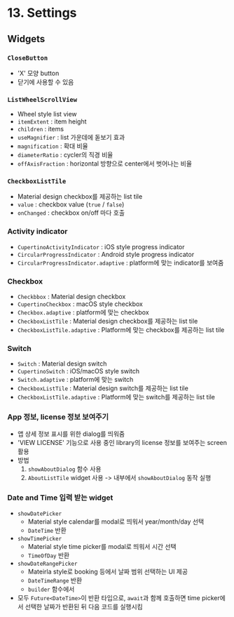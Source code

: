 # 13. Settings

## Widgets

### `CloseButton`

- 'X' 모양 button
- 닫기에 사용할 수 있음

### `ListWheelScrollView`

- Wheel style list view
- `itemExtent` : item height
- `children` : items
- `useMagnifier` : list 가운데에 돋보기 효과
- `magnification` : 확대 비율
- `diameterRatio` : cycler의 직경 비율
- `offAxisFraction` : horizontal 방향으로 center에서 벗어나는 비율

### `CheckboxListTile`

- Material design checkbox를 제공하는 list tile
- `value` : checkbox value (`true` / `false`)
- `onChanged` : checkbox on/off 마다 호출

### Activity indicator

- `CupertinoActivityIndicator` : iOS style progress indicator
- `CircularProgressIndicator` : Android style progress indicator
- `CircularProgressIndicator.adaptive` : platform에 맞는 indicator를 보여줌

### Checkbox

- `Checkbbox` : Material design checkbox
- `CupertinoCheckbox` : macOS style checkbox
- `Checkbox.adaptive` : platform에 맞는 checkbox
- `CheckboxListTile` : Material design checkbox를 제공하는 list tile
- `CheckboxListTile.adaptive` : Platform에 맞는 checkbox를 제공하는 list tile

### Switch

- `Switch` : Material design switch
- `CupertinoSwitch` : iOS/macOS style switch
- `Switch.adaptive` : platform에 맞는 switch
- `CheckboxListTile` : Material design switch를 제공하는 list tile
- `CheckboxListTile.adaptive` : Platform에 맞는 switch를 제공하는 list tile

### App 정보, license 정보 보여주기

- 앱 상세 정보 표시를 위한 dialog를 띄워줌
- 'VIEW LICENSE' 기능으로 사용 중인 library의 license 정보를 보여주는 screen 활용
- 방법
  1. `showAboutDialog` 함수 사용
  2. `AboutListTile` widget 사용 -> 내부에서 `showAboutDialog` 동작 실행

### Date and Time 입력 받는 widget

- `showDatePicker`
  - Material style calendar를 modal로 띄워서 year/month/day 선택
  - `DateTime` 반환
- `showTimePicker`
  - Material style time picker를 modal로 띄워서 시간 선택
  - `TimeOfDay` 반환
- `showDateRangePicker`
  - Mateirla style로 booking 등에서 날짜 범위 선택하는 UI 제공
  - `DateTimeRange` 반환
  - `builder` 함수에서
- 모두 `Future<DateTime>`이 반환 타입으로, `await`과 함께 호출하면 time picker에서 선택한 날짜가 반환된 뒤 다음 코드를 실행시킴
